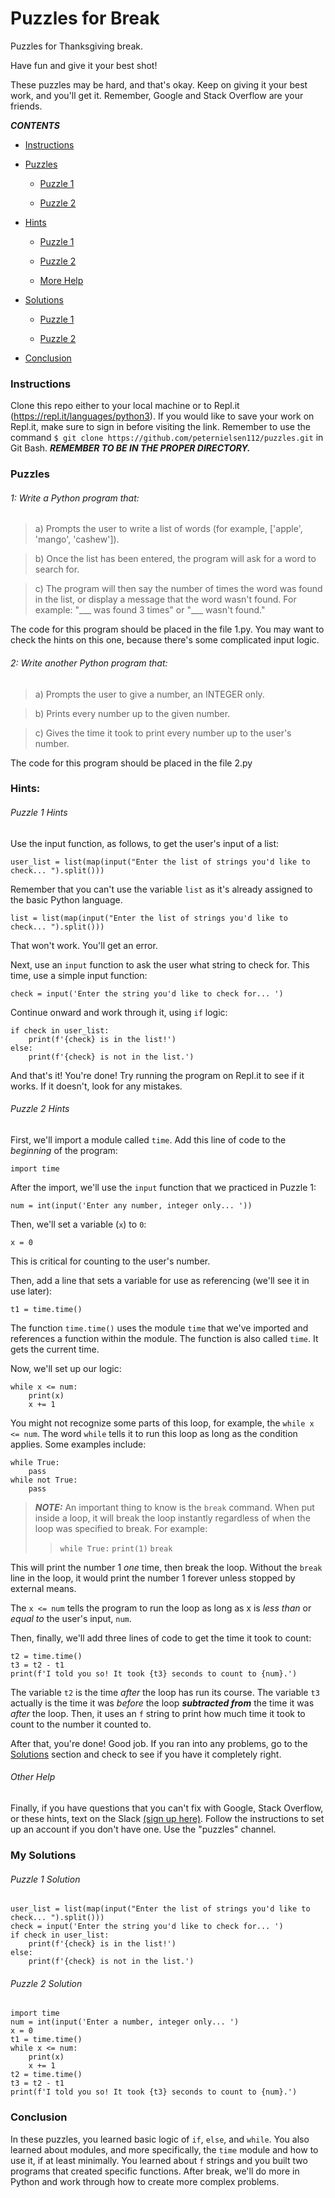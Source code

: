 # Puzzles for Break
Puzzles for Thanksgiving break.

Have fun and give it your best shot!

These puzzles may be hard, and that's okay. Keep on giving it your best work, and you'll get it. Remember, Google and Stack Overflow are your friends.



***CONTENTS***

- [Instructions](#instructions)

- [Puzzles](#problems)

    - [Puzzle 1](#1-write-a-python-program-that)
    
    - [Puzzle 2](#2-write-another-python-program-that)

- [Hints](#hints)

    - [Puzzle 1](#puzzle-1-hints)
    
    - [Puzzle 2](#puzzle-2-hints)
    
    - [More Help](#other-help)

- [Solutions](#my-solutions)

    - [Puzzle 1](#puzzle-1-solution)
    
    - [Puzzle 2](#puzzle-2-solution)

- [Conclusion](#conclusion)



### Instructions

Clone this repo either to your local machine or to Repl.it (https://repl.it/languages/python3). If you would like to save your work on Repl.it, make sure to sign in before visiting the link. Remember to use the command `$ git clone https://github.com/peternielsen112/puzzles.git` in Git Bash. ***REMEMBER TO BE IN THE PROPER DIRECTORY.***



### Puzzles


###### 1: Write a Python program that:

> a) Prompts the user to write a list of words (for example, ['apple', 'mango', 'cashew']). 
    
> b) Once the list has been entered, the program will ask for a word to search for.
    
> c) The program will then say the number of times the word was found in the list, or display a message that the word wasn't found. For example: "___ was found 3 times" or "___ wasn't found."

The code for this program should be placed in the file 1.py. You may want to check the hints on this one, because there's some complicated input logic.


###### 2:  Write another Python program that:

> a) Prompts the user to give a number, an INTEGER only.
    
> b) Prints every number up to the given number.
    
> c) Gives the time it took to print every number up to the user's number.
    
The code for this program should be placed in the file 2.py



### Hints:


###### Puzzle 1 Hints

Use the input function, as follows, to get the user's input of a list:

    user_list = list(map(input("Enter the list of strings you'd like to check... ").split()))

Remember that you can't use the variable `list` as it's already assigned to the basic Python language.

    list = list(map(input("Enter the list of strings you'd like to check... ").split()))

That won't work. You'll get an error.

Next, use an `input` function to ask the user what string to check for. This time, use a simple input function:

    check = input('Enter the string you'd like to check for... ')

Continue onward and work through it, using `if` logic:

    if check in user_list:
        print(f'{check} is in the list!')
    else:
        print(f'{check} is not in the list.')

And that's it! You're done! Try running the program on Repl.it to see if it works. If it doesn't, look for any mistakes.



###### Puzzle 2 Hints

First, we'll import a module called `time`. Add this line of code to the *beginning* of the program:

    import time

After the import, we'll use the `input` function that we practiced in Puzzle 1:

    num = int(input('Enter any number, integer only... '))

Then, we'll set a variable (`x`) to `0`:

    x = 0

This is critical for counting to the user's number.

Then, add a line that sets a variable for use as referencing (we'll see it in use later):

    t1 = time.time()

The function `time.time()` uses the module `time` that we've imported and references a function within the module. The function is also called `time`. It gets the current time.

Now, we'll set up our logic:

    while x <= num:
        print(x)
        x += 1

You might not recognize some parts of this loop, for example, the `while x <= num`. The word `while` tells it to run this loop as long as the condition applies. Some examples include:

    while True:
        pass
    while not True:
        pass

>***NOTE:*** An important thing to know is the `break` command. When put inside a loop, it will break the loop instantly regardless of when the loop was specified to break. For example:
>
>>    `while True:`
>>        `print(1)`
>>        `break`

This will print the number 1 *one* time, then break the loop. Without the `break` line in the loop, it would print the number 1 forever unless stopped by external means.

The `x <= num` tells the program to run the loop as long as x is *less than* or *equal to* the user's input, `num`.

Then, finally, we'll add three lines of code to get the time it took to count:

    t2 = time.time()
    t3 = t2 - t1
    print(f'I told you so! It took {t3} seconds to count to {num}.')

The variable `t2` is the time *after* the loop has run its course. The variable `t3` actually is the time it was *before* the loop ***subtracted from*** the time it was *after* the loop. Then, it uses an `f` string to print how much time it took to count to the number it counted to.

After that, you're done! Good job. If you ran into any problems, go to the [Solutions](#my-solutions) section and check to see if you have it completely right.


###### Other Help
Finally, if you have questions that you can't fix with Google, Stack Overflow, or these hints, text on the Slack [(sign up here)](https://join.slack.com/t/dvgate/shared_invite/zt-ijp1fq2e-mi5WmevnbcgzzI6YefK9gQ). Follow the instructions to set up an account if you don't have one. Use the "puzzles" channel.


### My Solutions


###### Puzzle 1 Solution

    user_list = list(map(input("Enter the list of strings you'd like to check... ").split()))
    check = input('Enter the string you'd like to check for... ')
    if check in user_list:
        print(f'{check} is in the list!')
    else:
        print(f'{check} is not in the list.')


###### Puzzle 2 Solution

    import time
    num = int(input('Enter a number, integer only... ')
    x = 0
    t1 = time.time()
    while x <= num:
        print(x)
        x += 1
    t2 = time.time()
    t3 = t2 - t1
    print(f'I told you so! It took {t3} seconds to count to {num}.')

### Conclusion

In these puzzles, you learned basic logic of `if`, `else`, and `while`. You also learned about modules, and more specifically, the `time` module and how to use it, if at least minimally. You learned about `f` strings and you built two programs that created specific functions. After break, we'll do more in Python and work through how to create more complex problems.
